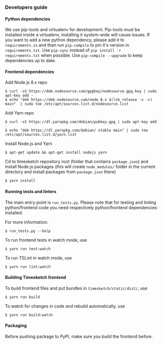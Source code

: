 ### Developers guide

#### Python dependencies
We use pip-tools and virtualenv for development. Pip-tools must be installed
inside a virtualenv, installing it system-wide will cause issues.
If you want to add a new python dependency, please add it to `requirements.in`
and then run `pip-compile` to pin it's version in `requirements.txt`.
Use `pip-sync` instead of `pip install -r requirements.txt` when possible.
Use `pip-compile --upgrade` to keep dependencies up to date.

#### Frontend dependencies
Add Node.js 8.x repo

    $ curl -sS https://deb.nodesource.com/gpgkey/nodesource.gpg.key | sudo apt-key add -
    $ echo "deb https://deb.nodesource.com/node_8.x $(lsb_release -s -c) main"  | sudo tee /etc/apt/sources.list.d/nodesource.list

Add Yarn repo

    $ curl -sS https://dl.yarnpkg.com/debian/pubkey.gpg | sudo apt-key add -
    $ echo "deb https://dl.yarnpkg.com/debian/ stable main" | sudo tee /etc/apt/sources.list.d/yarn.list

Install Node.js and Yarn

    $ apt-get update && apt-get install nodejs yarn

Cd to timesketch repository root (folder that contains `package.json`)
and install Node.js packages (this will create `node_modules/` folder in the
current directory and install packages from `package.json` there)

    $ yarn install

#### Running tests and linters
The main entry point is `run_tests.py`. Please note that for testing and
linting python/frontend code you need respectively python/frontend dependencies
installed.

For more information:

    $ run_tests.py --help

To run frontend tests in watch mode, use

    $ yarn run test:watch

To run TSLint in watch mode, use

    $ yarn run lint:watch

#### Building Timesketch frontend
To build frontend files and put bundles in `timesketch/static/dist/`, use

    $ yarn run build

To watch for changes in code and rebuild automatically, use

    $ yarn run build:watch

#### Packaging
Before pushing package to PyPI, make sure you build the frontend before.
